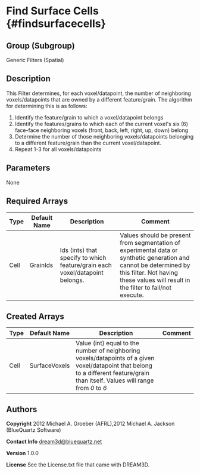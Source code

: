 Find Surface Cells {#findsurfacecells}
=============
## Group (Subgroup) ##
Generic Filters (Spatial)

## Description ##
This Filter determines, for each voxel/datapoint, the number of neighboring voxels/datapoints that are owned by a different feature/grain.  The algorithm for determining this is as follows: 

1) Identify the feature/grain to which a voxel/datapoint belongs
2) Identify the features/grains to which each of the current voxel's six (6) face-face neighboring voxels (front, back, left, right, up, down) belong
3) Determine the number of those neighboring voxels/datapoints belonging to a different feature/grain than the current voxel/datapoint. 
4) Repeat 1-3 for all voxels/datapoints

## Parameters ##
None

## Required Arrays ##

| Type | Default Name | Description | Comment |
|------|--------------|-------------|---------|
| Cell | GrainIds | Ids (ints) that specify to which feature/grain each voxel/datapoint belongs. | Values should be present from segmentation of experimental data or synthetic generation and cannot be determined by this filter. Not having these values will result in the filter to fail/not execute. |

## Created Arrays ##

| Type | Default Name | Description | Comment |
|------|--------------|-------------|---------|
| Cell | SurfaceVoxels | Value (int) equal to the number of neighboring voxels/datapoints of a given voxel/datapoint that belong to a different feature/grain than itself. Values will range from *0* to *6* |  |

## Authors ##

**Copyright** 2012 Michael A. Groeber (AFRL),2012 Michael A. Jackson (BlueQuartz Software)

**Contact Info** dream3d@bluequartz.net

**Version** 1.0.0

**License**  See the License.txt file that came with DREAM3D.



